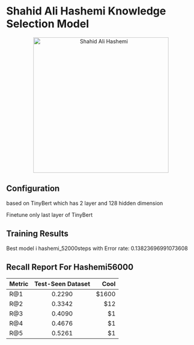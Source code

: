 # Shahid Ali Hashemi Knowledge Selection Model

<p align="center">
<img src="https://newsmedia.tasnimnews.com/Tasnim/Uploaded/Image/1393/04/04/139304041648187843080544.jpg" align="center"
     alt="Shahid Ali Hashemi" width="360"/>
</p>

## Configuration

based on TinyBert which has 2 layer and 128 hidden dimension

Finetune only last layer of TinyBert

## Training Results

Best model i hashemi_52000steps with Error rate: 0.13823696991073608


## Recall Report For Hashemi56000

| Metric        | Test-Seen Dataset  | Cool  |
| ------------- |:-------------:| -----:|
| R@1           | 0.2290 | $1600 |
| R@2           | 0.3342      |   $12 |
| R@3           | 0.4090      |    $1 |
| R@4           | 0.4676      |    $1 |
| R@5           | 0.5261      |    $1 |
